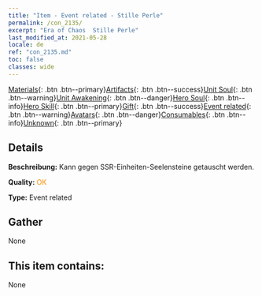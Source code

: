 ```yaml
---
title: "Item - Event related - Stille Perle"
permalink: /con_2135/
excerpt: "Era of Chaos  Stille Perle"
last_modified_at: 2021-05-28
locale: de
ref: "con_2135.md"
toc: false
classes: wide
---
```

 [Materials](/ItemsDE/){: .btn .btn--primary}[Artifacts](/ItemsDE/Artifacts/){: .btn .btn--success}[Unit Soul](/ItemsDE/UnitSoul/){: .btn .btn--warning}[Unit Awakening](/ItemsDE/UnitAwakening/){: .btn .btn--danger}[Hero Soul](/ItemsDE/HeroSoul/){: .btn .btn--info}[Hero Skill](/ItemsDE/HeroSkill/){: .btn .btn--primary}[Gift](/ItemsDE/Gift/){: .btn .btn--success}[Event related](/ItemsDE/Events/){: .btn .btn--warning}[Avatars](/ItemsDE/Avatars/){: .btn .btn--danger}[Consumables](/ItemsDE/Consumables/){: .btn .btn--info}[Unknown](/ItemsDE/Unknown/){: .btn .btn--primary}

## Details
 **Beschreibung:** Kann gegen SSR-Einheiten-Seelensteine getauscht werden.

 **Quality:** <span style="color: #FF8C00">OK</span>

 **Type:** Event related

## Gather

  None

## This item contains:

  None

